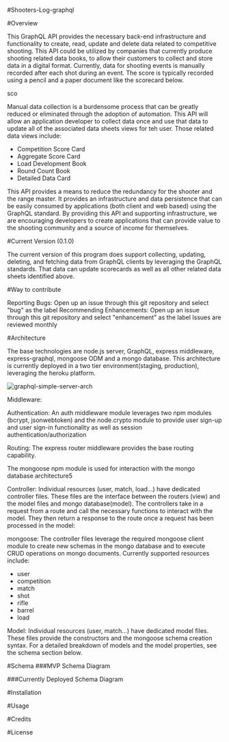 #Shooters-Log-graphql  

#Overview

This GraphQL API provides the necessary back-end infrastructure and functionality to create, read, update and delete data related to competitive shooting.  This API could be utilized by companies that currently produce shooting related data books, to allow their customers to collect and store data in a digital format. Currently, data for shooting events is manually recorded after each shot during an event. The score is typically recorded using a pencil and a paper document like the scorecard below.

sco

Manual data collection is a burdensome process that can be greatly reduced or eliminated through the adoption of automation. This API will allow an application developer to collect data once and use that data to update all of the associated data sheets views for teh user.  Those related data views include: 

  * Competition Score Card  
  * Aggregate Score Card   
  * Load Development Book  
  * Round Count Book  
  * Detailed Data Card  

This API provides a means to reduce the redundancy for the shooter and the range master. It provides an infrastructure and data persistence that can be easily consumed by applications (both client and web based) using the GraphQL standard. By providing this API and supporting infrastructure, we are encouraging developers to create applications that can provide value to the shooting community and a source of income for themselves.

#Current Version (0.1.0)

The current version of this program does support collecting, updating, deleting, and fetching data from GraphQL clients by leveraging the GraphQL standards.  That data can update scorecards as well as all other related data sheets identified above. 

#Way to contribute

Reporting Bugs: Open up an issue through this git repository and select "bug" as the label
Recommending Enhancements: Open up an issue through this git repository and select "enhancement" as the label
Issues are reviewed monthly

#Architecture

The base technologies are node.js server, GraphQL, express middleware, express-graphql, mongoose ODM and a mongo database. This architecture is currently deployed in a two tier environment(staging, production), leveraging the heroku platform.

![graphql-simple-server-arch](https://user-images.githubusercontent.com/13153982/39408500-0dc57b04-4b8c-11e8-950b-a780717d6cd2.png)

Middleware:

Authentication: An auth middleware module leverages two npm modules (bcrypt, jsonwebtoken) and the node.crypto module to provide user sign-up and user sign-in functionality as well as session authentication/authorization  

Routing: The express router middleware provides the base routing capability.    

The mongoose npm module is used for interaction with the mongo database
architecture5


Controller: Individual resources (user, match, load...) have dedicated controller files. These files are the interface between the routers (view) and the model files and mongo database(model). The controllers take in a request from a route and call the necessary functions to interact with the model. They then return a response to the route once a request has been processed in the model:

mongoose: The controller files leverage the required mongoose client module to create new schemas in the mongo database and to execute CRUD operations on mongo documents. Currently supported resources include:  
  * user
  * competition
  * match
  * shot
  * rifle
  * barrel
  * load  
  
Model: Individual resources (user, match...) have dedicated model files. These files provide the constructors and the mongoose schema creation syntax. For a detailed breakdown of models and the model properties, see the schema section below.

#Schema ###MVP Schema Diagram

###Currently Deployed Schema Diagram   

#Installation  

#Usage   

#Credits  

#License  
